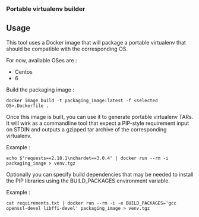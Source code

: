 ### Portable virtualenv builder

## Usage

This tool uses a Docker image that will package a portable virtualenv that should be compatible with the corresponding OS.

For now, available OSes are :
 - Centos
  - 6

Build the packaging image :
```
docker image build -t packaging_image:latest -f <selected OS>.Dockerfile .
```

Once this image is built, you can use it to generate portable virtualenv TARs. It will wirk as a commandline tool that expect a PIP-style requirement input on STDIN and outputs a gzipped tar archive of the corresponding virtualenv.

Example :
```
echo $'requests==2.18.1\nchardet==3.0.4' | docker run --rm -i packaging_image > venv.tgz
```

Optionally you can specify build dependencies that may be needed to install the PIP libraries using the BUILD_PACKAGES environment variable.

Example :
```
cat requirements.txt | docker run --rm -i -e BUILD_PACKAGES='gcc openssl-devel libffi-devel' packaging_image > venv.tgz
```
